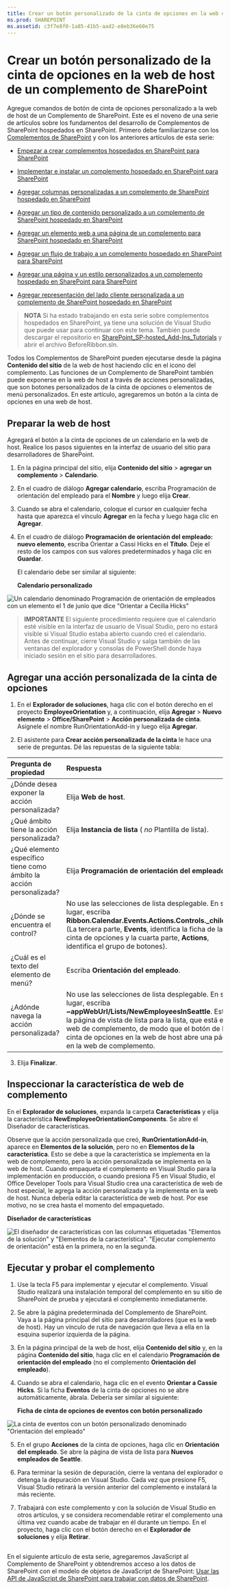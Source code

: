 ```yaml
---
title: Crear un botón personalizado de la cinta de opciones en la web de host de un complemento de SharePoint
ms.prod: SHAREPOINT
ms.assetid: c3f7e8f0-1a85-41b5-aad2-e8eb36e60e75
---
```



# Crear un botón personalizado de la cinta de opciones en la web de host de un complemento de SharePoint
Agregue comandos de botón de cinta de opciones personalizado a la web de host de un Complemento de SharePoint.
Este es el noveno de una serie de artículos sobre los fundamentos del desarrollo de Complementos de SharePoint hospedados en SharePoint. Primero debe familiarizarse con los  [Complementos de SharePoint](sharepoint-add-ins.md) y con los anteriores artículos de esta serie:





-  [Empezar a crear complementos hospedados en SharePoint para SharePoint](get-started-creating-sharepoint-hosted-sharepoint-add-ins.md)


-  [Implementar e instalar un complemento hospedado en SharePoint para SharePoint](deploy-and-install-a-sharepoint-hosted-sharepoint-add-in.md)


-  [Agregar columnas personalizadas a un complemento de SharePoint hospedado en SharePoint](add-custom-columns-to-a-sharepoint-hostedsharepoint-add-in.md)


-  [Agregar un tipo de contenido personalizado a un complemento de SharePoint hospedado en SharePoint](add-a-custom-content-type-to-a-sharepoint-hostedsharepoint-add-in.md)


-  [Agregar un elemento web a una página de un complemento para SharePoint hospedado en SharePoint](add-a-web-part-to-a-page-in-a-sharepoint-hosted-sharepoint-add-in.md)


-  [Agregar un flujo de trabajo a un complemento hospedado en SharePoint para SharePoint](add-a-workflow-to-a-sharepoint-hosted-sharepoint-add-in.md)


-  [Agregar una página y un estilo personalizados a un complemento hospedado en SharePoint para SharePoint](add-a-custom-page-and-style-to-a-sharepoint-hosted-sharepoint-add-in.md)


-  [Agregar representación del lado cliente personalizada a un complemento de SharePoint hospedado en SharePoint](add-custom-client-side-rendering-to-a-sharepoint-hosted-sharepoint-add-in.md)



> **NOTA**
> Si ha estado trabajando en esta serie sobre complementos hospedados en SharePoint, ya tiene una solución de Visual Studio que puede usar para continuar con este tema. También puede descargar el repositorio en  [SharePoint_SP-hosted_Add-Ins_Tutorials](https://github.com/OfficeDev/SharePoint_SP-hosted_Add-Ins_Tutorials) y abrir el archivo BeforeRibbon.sln.




Todos los Complementos de SharePoint pueden ejecutarse desde la página **Contenido del sitio** de la web de host haciendo clic en el icono del complemento. Las funciones de un Complemento de SharePoint también puede exponerse en la web de host a través de acciones personalizadas, que son botones personalizados de la cinta de opciones o elementos de menú personalizados. En este artículo, agregaremos un botón a la cinta de opciones en una web de host.
## Preparar la web de host

Agregará el botón a la cinta de opciones de un calendario en la web de host. Realice los pasos siguientes en la interfaz de usuario del sitio para desarrolladores de SharePoint.




1. En la página principal del sitio, elija **Contenido del sitio** > **agregar un complemento** > **Calendario**.


2. En el cuadro de diálogo **Agregar calendario**, escriba Programación de orientación del empleado para el **Nombre** y luego elija **Crear**.


3. Cuando se abra el calendario, coloque el cursor en cualquier fecha hasta que aparezca el vínculo **Agregar** en la fecha y luego haga clic en **Agregar**. 


4. En el cuadro de diálogo **Programación de orientación del empleado: nuevo elemento**, escriba Orientar a Cassi Hicks en el **Título**. Deje el resto de los campos con sus valores predeterminados y haga clic en **Guardar**.

    El calendario debe ser similar al siguiente:


   **Calendario personalizado**



![Un calendario denominado Programación de orientación de empleados con un elemento el 1 de junio que dice "Orientar a Cecilia Hicks"](images/d2066862-41c1-424d-9bfb-b6c5342bcf2c.PNG)










> **IMPORTANTE**
> El siguiente procedimiento requiere que el calendario esté visible en la interfaz de usuario de Visual Studio, pero no estará visible si Visual Studio estaba abierto cuando creó el calendario. Antes de continuar, cierre Visual Studio y salga también de las ventanas del explorador y consolas de PowerShell donde haya iniciado sesión en el sitio para desarrolladores. 





## Agregar una acción personalizada de la cinta de opciones


1. En el **Explorador de soluciones**, haga clic con el botón derecho en el proyecto **EmployeeOrientation** y, a continuación, elija **Agregar** > **Nuevo elemento** > **Office/SharePoint** > **Acción personalizada de cinta**. Asígnele el nombre RunOrientationAdd-in y luego elija **Agregar**.


2. El asistente para **Crear acción personalizada de la cinta** le hace una serie de preguntas. Dé las repuestas de la siguiente tabla:


|**Pregunta de propiedad**|**Respuesta**|
|:-----|:-----|
|¿Dónde desea exponer la acción personalizada?  <br/> |Elija **Web de host**.  <br/> |
|¿Qué ámbito tiene la acción personalizada?  <br/> |Elija **Instancia de lista** ( *no*  Plantilla de lista). <br/> |
|¿Qué elemento específico tiene como ámbito la acción personalizada?  <br/> |Elija **Programación de orientación del empleado**.  <br/> |
|¿Dónde se encuentra el control?  <br/> |No use las selecciones de lista desplegable. En su lugar, escriba **Ribbon.Calendar.Events.Actions.Controls._children**. (La tercera parte, **Events**, identifica la ficha de la cinta de opciones y la cuarta parte, **Actions**, identifica el grupo de botones).  <br/> |
|¿Cuál es el texto del elemento de menú?  <br/> |Escriba **Orientación del empleado**.  <br/> |
|¿Adónde navega la acción personalizada?  <br/> |No use las selecciones de lista desplegable. En su lugar, escriba **~appWebUrl/Lists/NewEmployeesInSeattle**. Esta es la página de vista de lista para la lista, que está en la web de complemento, de modo que el botón de la cinta de opciones en la web de host abre una página en la web de complemento.  <br/> |
 
3. Elija **Finalizar**. 



## Inspeccionar la característica de web de complemento

En el **Explorador de soluciones**, expanda la carpeta **Características** y elija la característica **NewEmployeeOrientationComponents**. Se abre el Diseñador de características.



Observe que la acción personalizada que creó, **RunOrientationAdd-in**, aparece en **Elementos de la solución**, pero no en **Elementos de la característica**. Esto se debe a que la característica se implementa en la web de complemento, pero la acción personalizada se implementa en la web de host. Cuando empaqueta el complemento en Visual Studio para la implementación en producción, o cuando presiona F5 en Visual Studio, el Office Developer Tools para Visual Studio crea una característica de web de host especial, le agrega la acción personalizada y la implementa en la web de host. Nunca debería editar la característica de web de host. Por ese motivo, no se crea hasta el momento del empaquetado.




**Diseñador de características**








![El diseñador de características con las columnas etiquetadas "Elementos de la solución" y "Elementos de la característica". "Ejecutar complemento de orientación" está en la primera, no en la segunda.](images/49ea0bf0-2cfa-4070-aa65-24b4a9c5e874.PNG)












## Ejecutar y probar el complemento






1. Use la tecla F5 para implementar y ejecutar el complemento. Visual Studio realizará una instalación temporal del complemento en su sitio de SharePoint de prueba y ejecutará el complemento inmediatamente. 


2. Se abre la página predeterminada del Complemento de SharePoint. Vaya a la página principal del sitio para desarrolladores (que es la web de host). Hay un vínculo de ruta de navegación que lleva a ella en la esquina superior izquierda de la página.


3. En la página principal de la web de host, elija **Contenido del sitio** y, en la página **Contenido del sitio**, haga clic en el calendario **Programación de orientación del empleado** (no el complemento **Orientación del empleado**).


4. Cuando se abra el calendario, haga clic en el evento **Orientar a Cassie Hicks**. Si la ficha **Eventos** de la cinta de opciones no se abre automáticamente, ábrala. Debería ser similar al siguiente:

   **Ficha de cinta de opciones de eventos con botón personalizado**



![La cinta de eventos con un botón personalizado denominado "Orientación del empleado"](images/916ecbba-11ff-45b6-a8e9-ba717ae6fe0b.png)





5. En el grupo **Acciones** de la cinta de opciones, haga clic en **Orientación del empleado**. Se abre la página de vista de lista para **Nuevos empleados de Seattle**.


6. Para terminar la sesión de depuración, cierre la ventana del explorador o detenga la depuración en Visual Studio. Cada vez que presione F5, Visual Studio retirará la versión anterior del complemento e instalará la más reciente.


7. Trabajará con este complemento y con la solución de Visual Studio en otros artículos, y se considera recomendable retirar el complemento una última vez cuando acabe de trabajar en él durante un tiempo. En el proyecto, haga clic con el botón derecho en el **Explorador de soluciones** y elija **Retirar**.



## 
<a name="Nextsteps"> </a>

En el siguiente artículo de esta serie, agregaremos JavaScript al Complemento de SharePoint y obtendremos acceso a los datos de SharePoint con el modelo de objetos de JavaScript de SharePoint:  [Usar las API de JavaScript de SharePoint para trabajar con datos de SharePoint](use-the-sharepoint-javascript-apis-to-work-with-sharepoint-data.md).




